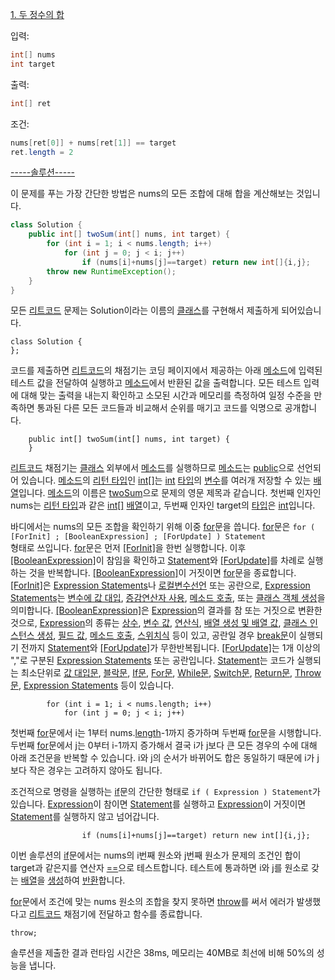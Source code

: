 <a href="https://leetcode.com/problems/two-sum/description/" title="leetcode.com/problems/two-sum/description/">1. 두 정수의 합</a>

입력:
```java
int[] nums
int target
```
출력: 
```java
int[] ret
```
조건: 
```java
nums[ret[0]] + nums[ret[1]] == target
ret.length = 2
```
<a href="https://leetcode.com/problems/two-sum/editorial/" title="leetcode.com/problems/two-sum/editorial/">-----솔루션-----</a>

이 문제를 푸는 가장 간단한 방법은 nums의 모든 조합에 대해 합을 계산해보는 것입니다.

```java
class Solution {
    public int[] twoSum(int[] nums, int target) {
        for (int i = 1; i < nums.length; i++)
            for (int j = 0; j < i; j++)
                if (nums[i]+nums[j]==target) return new int[]{i,j};
        throw new RuntimeException();
    }
}
```
모든 <a href="https://leetcode.com/" title="leetcode.com">리트코드</a> 문제는 Solution이라는 이름의 <a href="https://docs.oracle.com/javase/specs/jls/se8/html/jls-8.html" title="docs.oracle.com/javase/specs/jls/se20/html/jls-8.html">클래스</a>를 구현해서 제출하게 되어있습니다.<br>
```
class Solution {
};
```
코드를 제출하면 <a href="https://leetcode.com/" title="leetcode.com">리트코드</a>의 채점기는 코딩 페이지에서 제공하는 아래 <a href="https://docs.oracle.com/javase/specs/jls/se20/html/jls-8.html#jls-8.4" title="docs.oracle.com/javase/specs/jls/se20/html/jls-8.html#jls-8.4">메소드</a>에 입력된 테스트 값을 전달하여 실행하고 <a href="https://docs.oracle.com/javase/specs/jls/se20/html/jls-8.html#jls-8.4" title="docs.oracle.com/javase/specs/jls/se20/html/jls-8.html#jls-8.4">메소드</a>에서 반환된 값을 출력합니다. 모든 테스트 입력에 대해 맞는 출력을 내는지 확인하고 소모된 시간과 메모리를 측정하여 일정 수준을 만족하면 통과된 다른 모든 코드들과 비교해서 순위를 매기고 코드를 익명으로 공개합니다.<br>
```
    public int[] twoSum(int[] nums, int target) {
    }
```
<a href="https://leetcode.com/" title="leetcode.com">리트코드</a> 채점기는 <a href="https://docs.oracle.com/javase/specs/jls/se20/html/jls-8.html" title="docs.oracle.com/javase/specs/jls/se20/html/jls-8.html">클래스</a> 외부에서 <a href="https://docs.oracle.com/javase/specs/jls/se20/html/jls-8.html#jls-8.4" title="docs.oracle.com/javase/specs/jls/se20/html/jls-8.html#jls-8.4">메소드</a>를 실행하므로 <a href="https://docs.oracle.com/javase/specs/jls/se20/html/jls-8.html#jls-8.4" title="docs.oracle.com/javase/specs/jls/se20/html/jls-8.html#jls-8.4">메소드</a>는 <a href="https://docs.oracle.com/javase/specs/jls/se20/html/jls-6.html#jls-6.6.1" title="docs.oracle.com/javase/specs/jls/se20/html/jls-6.html#jls-6.6.1">public</a>으로 선언되어 있습니다. <a href="https://docs.oracle.com/javase/specs/jls/se20/html/jls-8.html#jls-8.4" title="docs.oracle.com/javase/specs/jls/se20/html/jls-8.html#jls-8.4">메소드</a>의 <a href="https://docs.oracle.com/javase/specs/jls/se20/html/jls-8.html#jls-Result" title="docs.oracle.com/javase/specs/jls/se20/html/jls-8.html#jls-Result">리턴 타입</a>인 <a href="https://docs.oracle.com/javase/specs/jls/se20/html/jls-10.html#jls-10.2" title="docs.oracle.com/javase/specs/jls/se20/html/jls-10.html#jls-10.2">int[]</a>는 <a href="https://docs.oracle.com/javase/specs/jls/se20/html/jls-4.html#jls-4.2.1" title="docs.oracle.com/javase/specs/jls/se20/html/jls-4.html#jls-4.2.1">int</a> <a href="https://docs.oracle.com/javase/specs/jls/se20/html/jls-4.html" title="docs.oracle.com/javase/specs/jls/se20/html/jls-4.html">타입</a>의 <a href="https://docs.oracle.com/javase/specs/jls/se20/html/jls-4.html#jls-4.12.2" title="docs.oracle.com/javase/specs/jls/se20/html/jls-4.html#jls-4.12.2">변수</a>를 여러개 저장할 수 있는 <a href="https://docs.oracle.com/javase/specs/jls/se20/html/jls-10.html" title="docs.oracle.com/javase/specs/jls/se8/html/jls-10.html">배열</a>입니다. <a href="https://docs.oracle.com/javase/specs/jls/se20/html/jls-8.html#jls-8.4" title="docs.oracle.com/javase/specs/jls/se20/html/jls-8.html#jls-8.4">메소드</a>의 이름은 <a href="https://leetcode.com/problems/two-sum/description/" title="leetcode.com/problems/two-sum/description/">twoSum</a>으로 문제의 영문 제목과 같습니다. 첫번째 인자인 nums는 <a href="https://docs.oracle.com/javase/specs/jls/se20/html/jls-8.html#jls-Result" title="docs.oracle.com/javase/specs/jls/se20/html/jls-8.html#jls-Result">리턴 타입</a>과 같은 <a href="https://docs.oracle.com/javase/specs/jls/se20/html/jls-10.html#jls-10.2" title="docs.oracle.com/javase/specs/jls/se20/html/jls-10.html#jls-10.2">int[]</a> <a href="https://docs.oracle.com/javase/specs/jls/se20/html/jls-10.html" title="docs.oracle.com/javase/specs/jls/se8/html/jls-10.html">배열</a>이고, 두번째 인자인 target의 <a href="https://docs.oracle.com/javase/specs/jls/se20/html/jls-4.html" title="docs.oracle.com/javase/specs/jls/se20/html/jls-4.html">타입</a>은 <a href="https://docs.oracle.com/javase/specs/jls/se20/html/jls-4.html#jls-4.2.1" title="docs.oracle.com/javase/specs/jls/se20/html/jls-4.html#jls-4.2.1">int</a>입니다.

바디에서는 nums의 모든 조합을 확인하기 위해 이중 <a href="https://docs.oracle.com/javase/specs/jls/se20/html/jls-14.html#jls-14.14" title="docs.oracle.com/javase/specs/jls/se20/html/jls-14.html#jls-14.14">for</a>문을 씁니다. <a href="https://docs.oracle.com/javase/specs/jls/se20/html/jls-14.html#jls-14.14" title="docs.oracle.com/javase/specs/jls/se20/html/jls-14.html#jls-14.14">for</a>문은 
<code>for ( [ForInit] ; [BooleanExpression] ; [ForUpdate] ) Statement </code> 형태로 쓰입니다. <a href="https://docs.oracle.com/javase/specs/jls/se20/html/jls-14.html#jls-14.14" title="docs.oracle.com/javase/specs/jls/se20/html/jls-14.html#jls-14.14">for</a>문은 먼저 <a href="https://docs.oracle.com/javase/specs/jls/se20/html/jls-14.html#jls-14.14.1.1" title="docs.oracle.com/javase/specs/jls/se20/html/jls-14.html#jls-14.14.1.1">[ForInit]</a>을 한번 실행합니다. 이후 <a href="https://docs.oracle.com/javase/specs/jls/se20/html/jls-14.html#jls-14.14.1.2" title="docs.oracle.com/javase/specs/jls/se20/html/jls-14.html#jls-14.14.1.2">[BooleanExpression]</a>이 참임을 확인하고 <a href="https://docs.oracle.com/javase/specs/jls/se20/html/jls-14.html#jls-Statement" title="docs.oracle.com/javase/specs/jls/se20/html/jls-14.html#jls-Statement">Statement</a>와 <a href="https://docs.oracle.com/javase/specs/jls/se20/html/jls-14.html#jls-ForUpdate" title="docs.oracle.com/javase/specs/jls/se20/html/jls-14.html#jls-ForUpdate">[ForUpdate]</a>를 차례로 실행하는 것을 반복합니다. <a href="https://docs.oracle.com/javase/specs/jls/se20/html/jls-14.html#jls-14.14.1.2" title="docs.oracle.com/javase/specs/jls/se20/html/jls-14.html#jls-14.14.1.2">[BooleanExpression]</a>이 거짓이면 <a href="https://en.cppreference.com/w/cpp/language/for" title="cppreference.com/w/cpp/language/for">for</a>문을 종료합니다. <a href="https://docs.oracle.com/javase/specs/jls/se20/html/jls-14.html#jls-14.14.1.1" title="docs.oracle.com/javase/specs/jls/se20/html/jls-14.html#jls-14.14.1.1">[ForInit]</a>은 <a href="https://docs.oracle.com/javase/specs/jls/se20/html/jls-14.html#jls-StatementExpression" title="docs.oracle.com/javase/specs/jls/se20/html/jls-14.html#jls-StatementExpression">Expression Statements</a>나 <a href="https://docs.oracle.com/javase/specs/jls/se20/html/jls-14.html#jls-14.4" title="docs.oracle.com/javase/specs/jls/se20/html/jls-14.html#jls-14.4">로컬변수선언</a> 또는 공란으로, <a href="https://docs.oracle.com/javase/specs/jls/se20/html/jls-14.html#jls-StatementExpression" title="docs.oracle.com/javase/specs/jls/se20/html/jls-14.html#jls-StatementExpression">Expression Statements</a>는 <a href="https://docs.oracle.com/javase/specs/jls/se20/html/jls-15.html#jls-Assignment" title="docs.oracle.com/javase/specs/jls/se20/html/jls-15.html#jls-Assignment">변수에 값 대입</a>, <a href="https://docs.oracle.com/javase/specs/jls/se20/html/jls-15.html#jls-PreIncrementExpression" title="docs.oracle.com/javase/specs/jls/se20/html/jls-15.html#jls-PreIncrementExpression">증감연산자 사용</a>, <a href="https://docs.oracle.com/javase/specs/jls/se20/html/jls-15.html#jls-MethodInvocation" title="docs.oracle.com/javase/specs/jls/se20/html/jls-15.html#jls-MethodInvocation">메소드 호출</a>, 또는 <a href="https://docs.oracle.com/javase/specs/jls/se20/html/jls-15.html#jls-ClassInstanceCreationExpression" title="docs.oracle.com/javase/specs/jls/se20/html/jls-15.html#jls-ClassInstanceCreationExpression">클래스 객체 생성</a>을 의미합니다. <a href="https://docs.oracle.com/javase/specs/jls/se20/html/jls-14.html#jls-14.14.1.2" title="docs.oracle.com/javase/specs/jls/se20/html/jls-14.html#jls-14.14.1.2">[BooleanExpression]</a>은 <a href="https://docs.oracle.com/javase/specs/jls/se20/html/jls-15.html" title="docs.oracle.com/javase/specs/jls/se20/html/jls-15.html">Expression</a>의 결과를 참 또는 거짓으로 변환한 것으로, <a href="https://docs.oracle.com/javase/specs/jls/se20/html/jls-15.html" title="docs.oracle.com/javase/specs/jls/se20/html/jls-15.html">Expression</a>의 종류는 <a href="https://docs.oracle.com/javase/specs/jls/se20/html/jls-15.html#jls-15.8.1" title="docs.oracle.com/javase/specs/jls/se20/html/jls-15.html#jls-15.8.1">상수</a>, <a href="https://docs.oracle.com/javase/specs/jls/se20/html/jls-6.html#jls-6.5.6" title="docs.oracle.com/javase/specs/jls/se20/html/jls-6.html#jls-6.5.6">변수 값</a>, <a href="https://docs.oracle.com/javase/specs/jls/se20/html/jls-15.html#jls-15.14" title="docs.oracle.com/javase/specs/jls/se20/html/jls-15.html#jls-15.14">연산식</a>, <a href="https://docs.oracle.com/javase/specs/jls/se20/html/jls-15.html#jls-15.10" title="docs.oracle.com/javase/specs/jls/se20/html/jls-15.html#jls-15.10">배열 생성 및 배열 값</a>, <a href="https://docs.oracle.com/javase/specs/jls/se20/html/jls-15.html#jls-15.9" title="docs.oracle.com/javase/specs/jls/se20/html/jls-15.html#jls-15.9">클래스 인스턴스 생성</a>, <a href="https://docs.oracle.com/javase/specs/jls/se20/html/jls-15.html#jls-15.11" title="docs.oracle.com/javase/specs/jls/se20/html/jls-15.html#jls-15.11">필드 값</a>, <a href="https://docs.oracle.com/javase/specs/jls/se20/html/jls-15.html#jls-15.11" title="docs.oracle.com/javase/specs/jls/se20/html/jls-15.html#jls-15.11">메소드 호출</a>, <a href="https://docs.oracle.com/javase/specs/jls/se20/html/jls-15.html#jls-15.27.4" title="docs.oracle.com/javase/specs/jls/se20/html/jls-15.html#jls-15.27.4">스위치식</a> 등이 있고, 공란일 경우 <a href="https://docs.oracle.com/javase/specs/jls/se20/html/jls-14.html#jls-14.15" title="docs.oracle.com/javase/specs/jls/se20/html/jls-14.html#jls-14.15">break문</a>이 실행되기 전까지 <a href="https://docs.oracle.com/javase/specs/jls/se20/html/jls-14.html#jls-Statement" title="docs.oracle.com/javase/specs/jls/se20/html/jls-14.html#jls-Statement">Statement</a>와 <a href="https://docs.oracle.com/javase/specs/jls/se20/html/jls-14.html#jls-ForUpdate" title="docs.oracle.com/javase/specs/jls/se20/html/jls-14.html#jls-ForUpdate">[ForUpdate]</a>가 무한반복됩니다. <a href="https://docs.oracle.com/javase/specs/jls/se20/html/jls-14.html#jls-ForUpdate" title="docs.oracle.com/javase/specs/jls/se20/html/jls-14.html#jls-ForUpdate">[ForUpdate]</a>는 1개 이상의 ","로 구분된 <a href="https://docs.oracle.com/javase/specs/jls/se20/html/jls-14.html#jls-StatementExpression" title="docs.oracle.com/javase/specs/jls/se20/html/jls-14.html#jls-StatementExpression">Expression Statements</a> 또는 공란입니다. <a href="https://docs.oracle.com/javase/specs/jls/se20/html/jls-14.html#jls-Statement" title="docs.oracle.com/javase/specs/jls/se20/html/jls-14.html#jls-Statement">Statement</a>는 코드가 실행되는 최소단위로 <a href="https://docs.oracle.com/javase/specs/jls/se20/html/jls-14.html#jls-AssertStatement" title="docs.oracle.com/javase/specs/jls/se20/html/jls-14.html#jls-AssertStatement">값 대입문</a>, <a href="https://docs.oracle.com/javase/specs/jls/se20/html/jls-14.html#jls-Block" title="docs.oracle.com/javase/specs/jls/se20/html/jls-14.html#jls-Block">블락문</a>, <a href="https://docs.oracle.com/javase/specs/jls/se20/html/jls-14.html#jls-IfThenStatement" title="docs.oracle.com/javase/specs/jls/se20/html/jls-14.html#jls-IfThenStatement">If문</a>, <a href="https://docs.oracle.com/javase/specs/jls/se20/html/jls-14.html#jls-ForStatement" title="docs.oracle.com/javase/specs/jls/se20/html/jls-14.html#jls-ForStatement">For문</a>, <a href="https://docs.oracle.com/javase/specs/jls/se20/html/jls-14.html#jls-WhileStatement" title="docs.oracle.com/javase/specs/jls/se20/html/jls-14.html#jls-WhileStatement">While문</a>, <a href="https://docs.oracle.com/javase/specs/jls/se20/html/jls-14.html#jls-SwitchStatement" title="docs.oracle.com/javase/specs/jls/se20/html/jls-14.html#jls-SwitchStatement">Switch문</a>, <a href="https://docs.oracle.com/javase/specs/jls/se20/html/jls-14.html#jls-ReturnStatement" title="docs.oracle.com/javase/specs/jls/se20/html/jls-14.html#jls-ReturnStatement">Return문</a>, <a href="https://docs.oracle.com/javase/specs/jls/se20/html/jls-14.html#jls-ThrowStatement" title="docs.oracle.com/javase/specs/jls/se20/html/jls-14.html#jls-ThrowStatement">Throw문</a>, <a href="https://docs.oracle.com/javase/specs/jls/se20/html/jls-14.html#jls-StatementExpression" title="docs.oracle.com/javase/specs/jls/se20/html/jls-14.html#jls-StatementExpression">Expression Statements</a> 등이 있습니다. <br>
```
        for (int i = 1; i < nums.length; i++)
            for (int j = 0; j < i; j++)
```
첫번째 <a href="https://docs.oracle.com/javase/specs/jls/se20/html/jls-14.html#jls-14.14" title="docs.oracle.com/javase/specs/jls/se20/html/jls-14.html#jls-14.14">for</a>문에서 i는 1부터 nums.<a href="https://docs.oracle.com/javase/specs/jls/se20/html/jls-10.html#jls-10.7" title="docs.oracle.com/javase/specs/jls/se20/html/jls-10.html#jls-10.7">length</a>-1까지 증가하며 두번째 <a href="https://en.cppreference.com/w/cpp/language/for" title="cppreference.com/w/cpp/language/for">for</a>문을 시행합니다. 두번째 <a href="https://docs.oracle.com/javase/specs/jls/se20/html/jls-14.html#jls-14.14" title="docs.oracle.com/javase/specs/jls/se20/html/jls-14.html#jls-14.14">for</a>문에서 j는 0부터 i-1까지 증가해서 결국 i가 j보다 큰 모든 경우의 수에 대해 아래 조건문을 반복할 수 있습니다. i와 j의 순서가 바뀌어도 합은 동일하기 때문에 i가 j보다 작은 경우는 고려하지 않아도 됩니다. 

조건적으로 명령을 실행하는 <a href="https://docs.oracle.com/javase/specs/jls/se20/html/jls-14.html#jls-14.9" title="docs.oracle.com/javase/specs/jls/se20/html/jls-14.html#jls-14.9">if</a>문의 간단한 형태로 <code>if ( Expression ) Statement</code>가 있습니다. <a href="https://docs.oracle.com/javase/specs/jls/se20/html/jls-15.html" title="docs.oracle.com/javase/specs/jls/se20/html/jls-15.html">Expression</a>이 참이면 <a href="https://docs.oracle.com/javase/specs/jls/se20/html/jls-14.html#jls-Statement" title="docs.oracle.com/javase/specs/jls/se20/html/jls-14.html#jls-Statement">Statement</a>를 실행하고 <a href="https://docs.oracle.com/javase/specs/jls/se20/html/jls-15.html" title="docs.oracle.com/javase/specs/jls/se20/html/jls-15.html">Expression</a>이 거짓이면 <a href="https://docs.oracle.com/javase/specs/jls/se20/html/jls-14.html#jls-Statement" title="docs.oracle.com/javase/specs/jls/se20/html/jls-14.html#jls-Statement">Statement</a>를 실행하지 않고 넘어갑니다.
```
                if (nums[i]+nums[j]==target) return new int[]{i,j};
```
이번 솔루션의 <a href="https://docs.oracle.com/javase/specs/jls/se20/html/jls-14.html#jls-14.9" title="docs.oracle.com/javase/specs/jls/se20/html/jls-14.html#jls-14.9">if</a>문에서는 nums의 i번째 원소와 j번째 원소가 문제의 조건인 합이 target과 같은지를 연산자 <a href="https://docs.oracle.com/javase/specs/jls/se20/html/jls-15.html#jls-15.21" title="docs.oracle.com/javase/specs/jls/se20/html/jls-15.html#jls-15.21">==</a>으로 테스트합니다. 테스트에 통과하면 i와 j를 원소로 갖는 <a href="https://docs.oracle.com/javase/specs/jls/se20/html/jls-10.html" title="docs.oracle.com/javase/specs/jls/se8/html/jls-10.html">배열</a>을  <a href="https://docs.oracle.com/javase/specs/jls/se20/html/jls-15.html#jls-15.10.1" title="docs.oracle.com/javase/specs/jls/se20/html/jls-15.html#jls-15.10.1">생성</a>하여 <a href="https://docs.oracle.com/javase/specs/jls/se20/html/jls-14.html#jls-14.17" title="docs.oracle.com/javase/specs/jls/se20/html/jls-14.html#jls-14.17">반환</a>합니다. 

<a href="https://docs.oracle.com/javase/specs/jls/se20/html/jls-14.html#jls-14.14" title="docs.oracle.com/javase/specs/jls/se20/html/jls-14.html#jls-14.14">for</a>문에서 조건에 맞는 nums 원소의 조합을 찾지 못하면 <a href="https://docs.oracle.com/javase/specs/jls/se20/html/jls-14.html#jls-14.18" title="docs.oracle.com/javase/specs/jls/se20/html/jls-14.html#jls-14.18">throw</a>를 써서 에러가 발생했다고 <a href="https://leetcode.com/" title="leetcode.com">리트코드</a> 채점기에 전달하고 함수를 종료합니다.
```
throw;
```

솔루션을 제출한 결과 런타임 시간은 38ms, 메모리는 40MB로 최선에 비해 50%의 성능을 냅니다.
